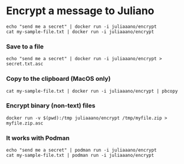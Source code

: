 # Encrypt a message to Juliano

```
echo "send me a secret" | docker run -i juliaaano/encrypt
cat my-sample-file.txt | docker run -i juliaaano/encrypt
```

### Save to a file

```
echo "send me a secret" | docker run -i juliaaano/encrypt > secret.txt.asc
```

### Copy to the clipboard (MacOS only)

```
cat my-sample-file.txt | docker run -i juliaaano/encrypt | pbcopy
```

### Encrypt binary (non-text) files

```
docker run -v $(pwd):/tmp juliaaano/encrypt /tmp/myfile.zip > myfile.zip.asc
```

### It works with Podman

```
echo "send me a secret" | podman run -i juliaaano/encrypt
cat my-sample-file.txt | podman run -i juliaaano/encrypt
```
